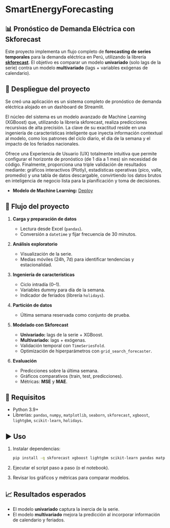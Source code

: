 # SmartEnergyForecasting
## 📊 Pronóstico de Demanda Eléctrica con Skforecast

Este proyecto implementa un flujo completo de **forecasting de series temporales** para la demanda eléctrica en Perú, utilizando la librería [**skforecast**](https://skforecast.org/). El objetivo es comparar un modelo **univariado** (solo lags de la serie) contra un modelo **multivariado** (lags + variables exógenas de calendario).

## 🤖 Despliegue del proyecto 

Se creó una aplicación es un sistema completo de pronóstico de demanda eléctrica alojado en un dashboard de Streamlit.

El núcleo del sistema es un modelo avanzado de Machine Learning (XGBoost) que, utilizando la librería skforecast, realiza predicciones recursivas de alta precisión. La clave de su exactitud reside en una ingeniería de características inteligente que inyecta información contextual al modelo, como los patrones del ciclo diario, el día de la semana y el impacto de los feriados nacionales.

Ofrece una Experiencia de Usuario (UX) totalmente intuitiva que permite configurar el horizonte de pronóstico (de 1 día a 1 mes) sin necesidad de código. Finalmente, proporciona una triple validación de resultados mediante: gráficos interactivos (Plotly), estadísticas operativas (pico, valle, promedio) y una tabla de datos descargable, convirtiendo los datos brutos en inteligencia de negocio lista para la planificación y toma de decisiones.

- **Modelo de Machine Learning:** [Deploy](https://redsmartenergyforecasting-bzadnqof3sjqbbya7dqiuc.streamlit.app//)

## 🚀 Flujo del proyecto

1. **Carga y preparación de datos**

   * Lectura desde Excel (`pandas`).
   * Conversión a `datetime` y fijar frecuencia de 30 minutos.

2. **Análisis exploratorio**

   * Visualización de la serie.
   * Medias móviles (24h, 7d) para identificar tendencias y estacionalidad.

3. **Ingeniería de características**

   * Ciclo intradía (0–1).
   * Variables dummy para día de la semana.
   * Indicador de feriados (librería `holidays`).

4. **Partición de datos**

   * Última semana reservada como conjunto de prueba.

5. **Modelado con Skforecast**

   * **Univariado:** lags de la serie + XGBoost.
   * **Multivariado:** lags + exógenas.
   * Validación temporal con `TimeSeriesFold`.
   * Optimización de hiperparámetros con `grid_search_forecaster`.

6. **Evaluación**

   * Predicciones sobre la última semana.
   * Gráficos comparativos (train, test, predicciones).
   * Métricas: **MSE** y **MAE**.

## 📌 Requisitos

* Python 3.9+
* Librerías: `pandas`, `numpy`, `matplotlib`, `seaborn`, `skforecast`, `xgboost`, `lightgbm`, `scikit-learn`, `holidays`.

## ▶️ Uso

1. Instalar dependencias:

   ```bash
   pip install -q skforecast xgboost lightgbm scikit-learn pandas matplotlib seaborn holidays
   ```
2. Ejecutar el script paso a paso (o el notebook).
3. Revisar los gráficos y métricas para comparar modelos.

## 📈 Resultados esperados

* El modelo **univariado** captura la inercia de la serie.
* El modelo **multivariado** mejora la predicción al incorporar información de calendario y feriados.
